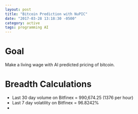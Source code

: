 ```yaml
---
layout: post
title: "Bitcoin Prediction with NuPIC"
date: "2017-03-28 13:18:30 -0500"
category: active
tags: programming AI
---
```

<!--more-->

# Goal
Make a living wage with AI predicted pricing of bitcoin.

# Breadth Calculations

* Last 30 day volume on Bitfinex = 990,674.25 (1376 per hour)
* Last 7 day volatility on Bitfinex = 96.8242%
* 
